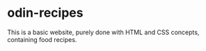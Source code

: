 # odin-recipes
This is a basic website, purely done with HTML and CSS concepts, containing food recipes.